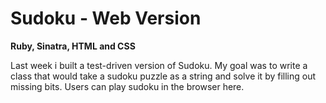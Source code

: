 Sudoku - Web Version
====================

**Ruby, Sinatra, HTML and CSS**

Last week i built a test-driven version of Sudoku. My goal was to write a class that would take a sudoku puzzle as a string and solve it by filling out missing bits. Users can play sudoku in the browser here.

[test-driven version]: https://github.com/ab-thomas/Sudoku
[here]: http://frozen-chamber-7244.herokuapp.com/


